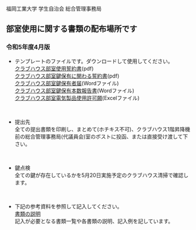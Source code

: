 福岡工業大学 学生自治会 総合管理事務局

## 部室使用に関する書類の配布場所です
### 令和5年度4月版
  

- テンプレートのファイルです。ダウンロードして使用してください。  
[クラブハウス部室使用誓約書](https://github.com/daigi-fit/publish/raw/main/clubhouse/first/distribution/%E3%82%AF%E3%83%A9%E3%83%96%E3%83%8F%E3%82%A6%E3%82%B9%E9%83%A8%E5%AE%A4%E4%BD%BF%E7%94%A8%E8%AA%93%E7%B4%84%E6%9B%B8.pdf)(pdf)  
[クラブハウス部室鍵保有に関わる誓約書](https://github.com/daigi-fit/publish/raw/main/clubhouse/first/distribution/%E3%82%AF%E3%83%A9%E3%83%96%E3%83%8F%E3%82%A6%E3%82%B9%E9%83%A8%E5%AE%A4%E9%8D%B5%E4%BF%9D%E6%9C%89%E3%81%AB%E9%96%A2%E3%82%8F%E3%82%8B%E8%AA%93%E7%B4%84%E6%9B%B8.pdf)(pdf)  
[クラブハウス部室鍵保有者届](https://github.com/daigi-fit/publish/raw/main/clubhouse/first/distribution/%E3%82%AF%E3%83%A9%E3%83%96%E3%83%8F%E3%82%A6%E3%82%B9%E9%83%A8%E5%AE%A4%E9%8D%B5%E4%BF%9D%E6%9C%89%E8%80%85%E5%B1%8A.docx)(Wordファイル)  
[クラブハウス部室鍵保有本数報告書](https://github.com/daigi-fit/publish/raw/main/clubhouse/first/distribution/%E3%82%AF%E3%83%A9%E3%83%96%E3%83%8F%E3%82%A6%E3%82%B9%E9%83%A8%E5%AE%A4%E9%8D%B5%E4%BF%9D%E6%9C%89%E6%9C%AC%E6%95%B0%E5%A0%B1%E5%91%8A%E6%9B%B8.docx)(Wordファイル)  
[クラブハウス部室電気製品使用許可願](https://github.com/daigi-fit/publish/raw/main/clubhouse/first/distribution/%E3%82%AF%E3%83%A9%E3%83%96%E3%83%8F%E3%82%A6%E3%82%B9%E9%83%A8%E5%AE%A4%E9%9B%BB%E6%B0%97%E8%A3%BD%E5%93%81%E4%BD%BF%E7%94%A8%E8%A8%B1%E5%8F%AF%E9%A1%98.xlsx)(Excelファイル)  

<br>

- 提出先  
全ての提出書類を印刷し、まとめて(ホチキス不可)、クラブハウス1階昇降機前の総合管理事務局(代議員会)室のポストに投函、または直接受け渡して下さい。

<br>

- 鍵点検  
全ての鍵が存在しているかを5月20日実施予定のクラブハウス清掃で確認します。  

<br>

- 下記の参考資料を参照して記入してください。  
[書類の説明](https://github.com/daigi-fit/publish/blob/main/clubhouse/first/docs/%E6%9B%B8%E9%A1%9E%E3%81%AE%E8%AA%AC%E6%98%8E.md)  
記入が必要となる書類一覧や各書類の説明、記入例を記しています。  
